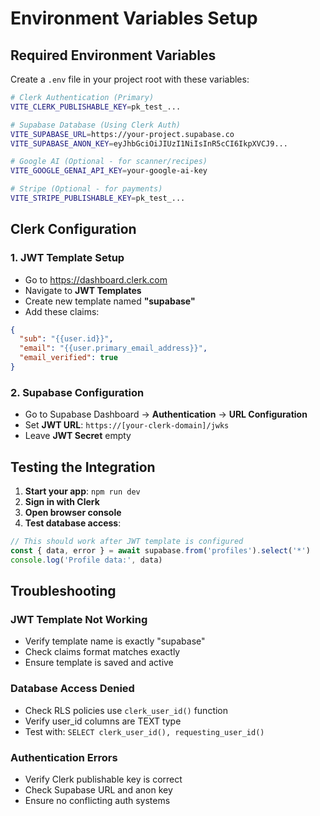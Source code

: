 # Environment Variables Setup

## Required Environment Variables

Create a `.env` file in your project root with these variables:

```bash
# Clerk Authentication (Primary)
VITE_CLERK_PUBLISHABLE_KEY=pk_test_...

# Supabase Database (Using Clerk Auth)
VITE_SUPABASE_URL=https://your-project.supabase.co
VITE_SUPABASE_ANON_KEY=eyJhbGciOiJIUzI1NiIsInR5cCI6IkpXVCJ9...

# Google AI (Optional - for scanner/recipes)
VITE_GOOGLE_GENAI_API_KEY=your-google-ai-key

# Stripe (Optional - for payments)
VITE_STRIPE_PUBLISHABLE_KEY=pk_test_...
```

## Clerk Configuration

### 1. JWT Template Setup
- Go to https://dashboard.clerk.com
- Navigate to **JWT Templates**
- Create new template named **"supabase"**
- Add these claims:
```json
{
  "sub": "{{user.id}}",
  "email": "{{user.primary_email_address}}",
  "email_verified": true
}
```

### 2. Supabase Configuration
- Go to Supabase Dashboard → **Authentication** → **URL Configuration**
- Set **JWT URL**: `https://[your-clerk-domain]/jwks`
- Leave **JWT Secret** empty

## Testing the Integration

1. **Start your app**: `npm run dev`
2. **Sign in with Clerk**
3. **Open browser console**
4. **Test database access**:
```javascript
// This should work after JWT template is configured
const { data, error } = await supabase.from('profiles').select('*')
console.log('Profile data:', data)
```

## Troubleshooting

### JWT Template Not Working
- Verify template name is exactly "supabase"
- Check claims format matches exactly
- Ensure template is saved and active

### Database Access Denied
- Check RLS policies use `clerk_user_id()` function
- Verify user_id columns are TEXT type
- Test with: `SELECT clerk_user_id(), requesting_user_id()`

### Authentication Errors
- Verify Clerk publishable key is correct
- Check Supabase URL and anon key
- Ensure no conflicting auth systems
